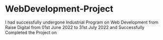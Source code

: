 # WebDevelopment-Project
I had successfully undergone Industrial Program on Web Development from Raise Digital from 01st June 2022 to 31st July 2022 and Successfully Completed the Project on
